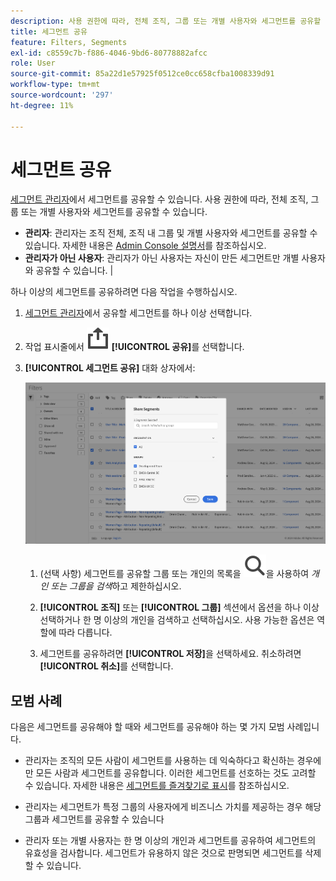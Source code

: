 ```yaml
---
description: 사용 권한에 따라, 전체 조직, 그룹 또는 개별 사용자와 세그먼트를 공유할 수 있습니다.
title: 세그먼트 공유
feature: Filters, Segments
exl-id: c8559c7b-f886-4046-9bd6-80778882afcc
role: User
source-git-commit: 85a22d1e57925f0512ce0cc658cfba1008339d91
workflow-type: tm+mt
source-wordcount: '297'
ht-degree: 11%

---
```


# 세그먼트 공유

[세그먼트 관리자](manage-filters.md)에서 세그먼트를 공유할 수 있습니다. 사용 권한에 따라, 전체 조직, 그룹 또는 개별 사용자와 세그먼트를 공유할 수 있습니다.

* **관리자**: 관리자는 조직 전체, 조직 내 그룹 및 개별 사용자와 세그먼트를 공유할 수 있습니다. 자세한 내용은 [Admin Console 설명서](https://helpx.adobe.com/kr/enterprise/using/manage-products.html)를 참조하십시오.
* **관리자가 아닌 사용자**: 관리자가 아닌 사용자는 자신이 만든 세그먼트만 개별 사용자와 공유할 수 있습니다. |

하나 이상의 세그먼트를 공유하려면 다음 작업을 수행하십시오.

1. [세그먼트 관리자](manage-filters.md)에서 공유할 세그먼트를 하나 이상 선택합니다.
1. 작업 표시줄에서 ![공유](/help/assets/icons/ShareAlt.svg) **[!UICONTROL 공유]**&#x200B;를 선택합니다.
1. **[!UICONTROL 세그먼트 공유]** 대화 상자에서:

   ![세그먼트 공유 대화 상자](assets/share-filter-dialog.png)

   1. (선택 사항) 세그먼트를 공유할 그룹 또는 개인의 목록을 ![검색](/help/assets/icons/Search.svg)을 사용하여 *개인 또는 그룹을 검색*&#x200B;하고 제한하십시오.

   1. **[!UICONTROL 조직]** 또는 **[!UICONTROL 그룹]** 섹션에서 옵션을 하나 이상 선택하거나 한 명 이상의 개인을 검색하고 선택하십시오. 사용 가능한 옵션은 역할에 따라 다릅니다.

   1. 세그먼트를 공유하려면 **[!UICONTROL 저장]**&#x200B;을 선택하세요. 취소하려면 **[!UICONTROL 취소]**&#x200B;를 선택합니다.

## 모범 사례

다음은 세그먼트를 공유해야 할 때와 세그먼트를 공유해야 하는 몇 가지 모범 사례입니다.

* 관리자는 조직의 모든 사람이 세그먼트를 사용하는 데 익숙하다고 확신하는 경우에만 모든 사람과 세그먼트를 공유합니다. 이러한 세그먼트를 선호하는 것도 고려할 수 있습니다. 자세한 내용은 [세그먼트를 즐겨찾기로 표시](filters-favorite.md)를 참조하십시오.

* 관리자는 세그먼트가 특정 그룹의 사용자에게 비즈니스 가치를 제공하는 경우 해당 그룹과 세그먼트를 공유할 수 있습니다

* 관리자 또는 개별 사용자는 한 명 이상의 개인과 세그먼트를 공유하여 세그먼트의 유효성을 검사합니다. 세그먼트가 유용하지 않은 것으로 판명되면 세그먼트를 삭제할 수 있습니다.
